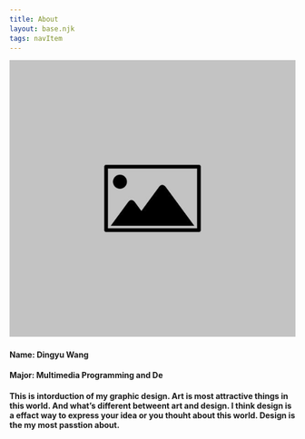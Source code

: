 ```yaml
---
title: About
layout: base.njk
tags: navItem
---
```

<body class="about_warpper">
        <div class="aboutme_info">
            <div class="aboutme_pic"><img src="images/default.jpeg" alt="default">
            </div>
            <div class="aboutme_name">
            <h4 >Name: Dingyu Wang</h4>
            <h4>Major: Multimedia Programming and De</h4>
            <h4>This is intorduction of my graphic design. Art is most attractive things in this world. And what’s
                different betweent art and design.
                I think design is a effact way to express your idea or you thouht about this world.
Design is the my most passtion about.</h4>

</div>
</div>
</body>